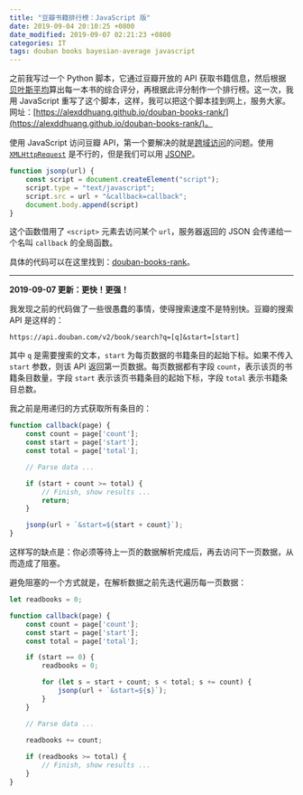 ```yaml
---
title: "豆瓣书籍排行榜：JavaScript 版"
date: 2019-09-04 20:10:25 +0800
date_modified: 2019-09-07 02:21:23 +0800
categories: IT
tags: douban books bayesian-average javascript
---
```


之前我写过一个 Python 脚本，它通过豆瓣开放的 API 获取书籍信息，然后根据[贝叶斯平均](/2019/08/30/ji-yu-bei-xie-si-ping-jun-zhi-zuo-dou-ban-shu-ji-pai-xing-bang.html)算出每一本书的综合评分，再根据此评分制作一个排行榜。这一次，我用 JavaScript 重写了这个脚本，这样，我可以把这个脚本挂到网上，服务大家。网址：[https://alexddhuang.github.io/douban-books-rank/](https://alexddhuang.github.io/douban-books-rank/)。

使用 JavaScript 访问豆瓣 API，第一个要解决的就是[跨域访问](https://developer.mozilla.org/zh-CN/docs/Web/HTTP/Access_control_CORS)的问题。使用 [`XMLHttpRequest`](https://developer.mozilla.org/en-US/docs/Web/API/XMLHttpRequest) 是不行的，但是我们可以用 [JSONP](https://www.w3schools.com/js/js_json_jsonp.asp)。

```javascript
function jsonp(url) {
    const script = document.createElement("script");
    script.type = "text/javascript";
    script.src = url + "&callback=callback";
    document.body.append(script)
}
```

这个函数借用了 `<script>` 元素去访问某个 `url`，服务器返回的 JSON 会传递给一个名叫 `callback` 的全局函数。

具体的代码可以在这里找到：[douban-books-rank](https://github.com/alexddhuang/douban-books-rank)。

-------

**2019-09-07 更新：更快！更强！**

我发现之前的代码做了一些很愚蠢的事情，使得搜索速度不是特别快。豆瓣的搜索 API 是这样的：

```
https://api.douban.com/v2/book/search?q=[q]&start=[start]
```

其中 `q` 是需要搜索的文本，`start` 为每页数据的书籍条目的起始下标。如果不传入 `start` 参数，则该 API 返回第一页数据。每页数据都有字段 `count`，表示该页的书籍条目数量，字段 `start` 表示该页书籍条目的起始下标，字段 `total` 表示书籍条目总数。

我之前是用递归的方式获取所有条目的：

```javascript
function callback(page) {
    const count = page['count'];
    const start = page['start'];
    const total = page['total'];

    // Parse data ...

    if (start + count >= total) {
        // Finish, show results ...
        return;
    }

    jsonp(url + `&start=${start + count}`);
}
```

这样写的缺点是：你必须等待上一页的数据解析完成后，再去访问下一页数据，从而造成了阻塞。

避免阻塞的一个方式就是，在解析数据之前先迭代遍历每一页数据：

```javascript
let readbooks = 0;

function callback(page) {
    const count = page['count'];
    const start = page['start'];
    const total = page['total'];

    if (start == 0) {
        readbooks = 0;

        for (let s = start + count; s < total; s += count) {
            jsonp(url + `&start=${s}`);
        }
    }

    // Parse data ...

    readbooks += count;
    
    if (readbooks >= total) {
        // Finish, show results ...
    }
}
```
